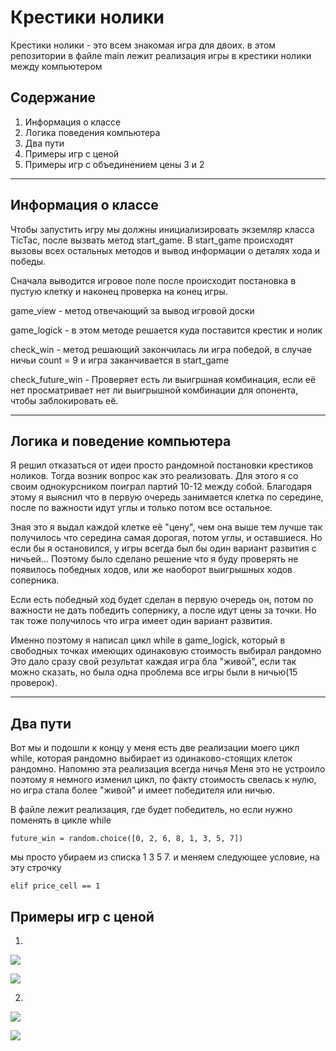 # Крестики нолики
Крестики нолики - это всем знакомая игра для двоих. в этом репозитории в файле main лежит реализация игры в крестики нолики между компьютером

## Содержание

1. Информация о классе
2. Логика поведения компьютера
3. Два пути
4. Примеры игр с ценой
5. Примеры игр с объединением цены 3 и 2
___

## Информация о классе

Чтобы запустить игру мы должны инициализировать экземляр класса TicTac, после вызвать метод start_game.
В start_game происходят вызовы всех остальных методов и вывод информации о деталях хода и победы.

Сначала выводится игровое поле после происходит постановка в пустую клетку и наконец проверка на конец игры.

game_view - метод отвечающий за вывод игровой доски

game_logick - в этом методе решается куда поставится крестик и нолик

check_win - метод решающий закончилась ли игра победой, в случае ничьи count = 9 и игра заканчивается в start_game

check_future_win - Проверяет есть ли выигршная комбинация, если её нет просматривает нет ли выигрышной комбинации для опонента, чтобы заблокировать её.

____

## Логика и поведение компьютера

Я решил отказаться от идеи просто рандомной постановки крестиков ноликов. Тогда возник вопрос как это реализовать. Для этого я со своим однокурсником поиграл партий 10-12 между собой. Благодаря этому я выяснил что в первую очередь занимается клетка по середине, после по важности идут углы и только потом все остальное.

Зная это я выдал каждой клетке её "цену", чем она выше тем лучше так получилось что середина самая дорогая, потом углы, и оставшиеся.
Но если бы я остановился, у игры всегда был бы один вариант развития с ничьей... Поэтому было сделано решение что я буду проверять не появилось победных ходов, или же наоборот выигрышных ходов соперника.

Если есть победный ход будет сделан в первую очередь он, потом по важности не дать победить сопернику, а после идут цены за точки. Но так тоже получилось что игра имеет один вариант развития.

Именно поэтому я написал цикл while в game_logick, который в свободных точках имеющих одинаковую стоимость выбирал рандомно
Это дало сразу свой результат каждая игра бла "живой", если так можно сказать, но была одна проблема все игры были в ничью(15 проверок).
 ____
## Два пути
Вот мы и подошли к концу у меня есть две реализации моего цикл while, которая рандомно выбирает из одинаково-стоящих клеток рандомно. Напомню эта реализация всегда ничья
Меня это не устроило поэтому я немного изменил цикл, по факту стоимость свелась к нулю, но игра стала более "живой" и имеет победителя или ничью.

В файле лежит реализация, где будет победитель, но если нужно поменять в цикле while 

`future_win = random.choice([0, 2, 6, 8, 1, 3, 5, 7])`

мы просто убираем из списка 1 3 5 7. и меняем следующее условие, на эту строчку

`elif price_cell == 1`

## Примеры игр c ценой

1.

![](https://github.com/Dazai-Os/zero_and_crosses/blob/master/screenshots/photo_2022-02-27_18-45-38.jpg)

![](https://github.com/Dazai-Os/zero_and_crosses/blob/master/screenshots/photo_2022-02-27_18-45-52.jpg)

2.

![](https://github.com/Dazai-Os/zero_and_crosses/blob/master/screenshots/photo_2022-02-27_18-46-32.jpg)

![](https://github.com/Dazai-Os/zero_and_crosses/blob/master/screenshots/photo_2022-02-27_18-46-52.jpg)

